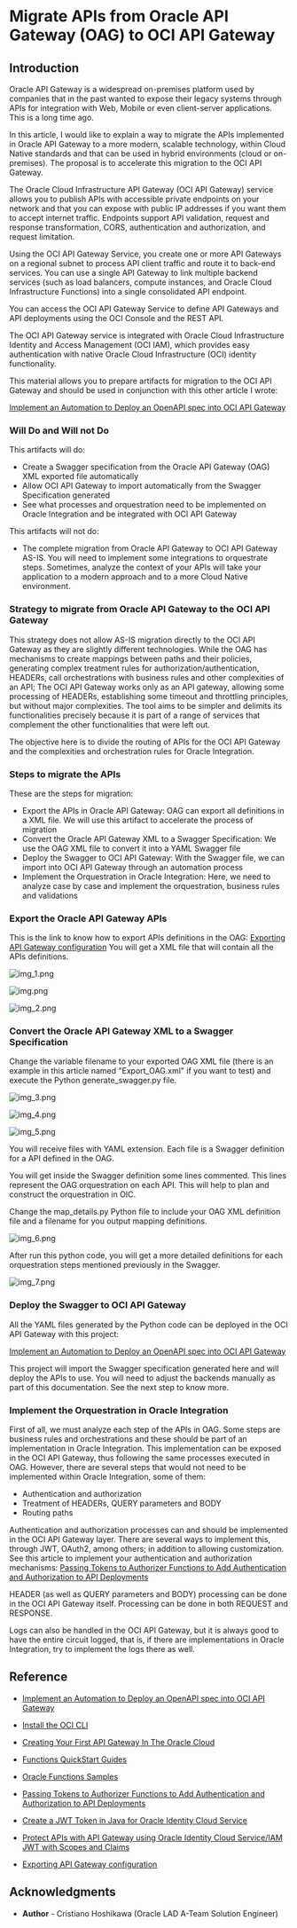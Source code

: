 # Migrate APIs from Oracle API Gateway (OAG) to OCI API Gateway

## Introduction

Oracle API Gateway is a widespread on-premises platform used by companies that in the past wanted to expose their legacy systems through APIs for integration with Web, Mobile or even client-server applications. This is a long time ago.

In this article, I would like to explain a way to migrate the APIs implemented in Oracle API Gateway to a more modern, scalable technology, within Cloud Native standards and that can be used in hybrid environments (cloud or on-premises). The proposal is to accelerate this migration to the OCI API Gateway.

The Oracle Cloud Infrastructure API Gateway (OCI API Gateway) service allows you to publish APIs with accessible private endpoints on your network and that you can expose with public IP addresses if you want them to accept internet traffic. Endpoints support API validation, request and response transformation, CORS, authentication and authorization, and request limitation.

Using the OCI API Gateway Service, you create one or more API Gateways on a regional subnet to process API client traffic and route it to back-end services. You can use a single API Gateway to link multiple backend services (such as load balancers, compute instances, and Oracle Cloud Infrastructure Functions) into a single consolidated API endpoint.

You can access the OCI API Gateway Service to define API Gateways and API deployments using the OCI Console and the REST API.

The OCI API Gateway service is integrated with Oracle Cloud Infrastructure Identity and Access Management (OCI IAM), which provides easy authentication with native Oracle Cloud Infrastructure (OCI) identity functionality.

This material allows you to prepare artifacts for migration to the OCI API Gateway and should be used in conjunction with this other article I wrote:

[Implement an Automation to Deploy an OpenAPI spec into OCI API Gateway](https://github.com/hoshikawa2/OCI_API_Gateway_Automation2/blob/main/README.md)

### Will Do and Will not Do

This artifacts will do:

- Create a Swagger specification from the Oracle API Gateway (OAG) XML exported file automatically
- Allow OCI API Gateway to import automatically from the Swagger Specification generated
- See what processes and orquestration need to be implemented on Oracle Integration and be integrated with OCI API Gateway

This artifacts will not do:

- The complete migration from Oracle API Gateway to OCI API Gateway AS-IS. You will need to implement some integrations to orquestrate steps. Sometimes, analyze the context of your APIs will take your application to a modern approach and to a more Cloud Native environment.

### Strategy to migrate from Oracle API Gateway to the OCI API Gateway

This strategy does not allow AS-IS migration directly to the OCI API Gateway as they are slightly different technologies.
While the OAG has mechanisms to create mappings between paths and their policies, generating complex treatment rules for authorization/authentication, HEADERs, call orchestrations with business rules and other complexities of an API; The OCI API Gateway works only as an API gateway, allowing some processing of HEADERs, establishing some timeout and throttling principles, but without major complexities. The tool aims to be simpler and delimits its functionalities precisely because it is part of a range of services that complement the other functionalities that were left out.

The objective here is to divide the routing of APIs for the OCI API Gateway and the complexities and orchestration rules for Oracle Integration.

### Steps to migrate the APIs

These are the steps for migration:

- Export the APIs in Oracle API Gateway: OAG can export all definitions in a XML file. We will use this artifact to accelerate the process of migration
- Convert the Oracle API Gateway XML to a Swagger Specification: We use the OAG XML file to convert it into a YAML Swagger file
- Deploy the Swagger to OCI API Gateway: With the Swagger file, we can import into OCI API Gateway through an automation process
- Implement the Orquestration in Oracle Integration: Here, we need to analyze case by case and implement the orquestration, business rules and validations

### Export the Oracle API Gateway APIs

This is the link to know how to export APIs definitions in the OAG: [Exporting API Gateway configuration](https://docs.oracle.com/cd/E39820_01/doc.11121/gateway_docs/content/general_export.html)
You will get a XML file that will contain all the APIs definitions.

![img_1.png](img_1.png)

![img.png](img.png)

![img_2.png](img_2.png)

### Convert the Oracle API Gateway XML to a Swagger Specification 

Change the variable filename to your exported OAG XML file (there is an example in this article named "Export_OAG.xml" if you want to test) and execute the Python generate_swagger.py file.

![img_3.png](img_3.png)

![img_4.png](img_4.png)

![img_5.png](img_5.png)

You will receive files with YAML extension. Each file is a Swagger definition for a API defined in the OAG.

You will get inside the Swagger definition some lines commented. This lines represent the OAG orquestration on each API. This will help to plan and construct the orquestration in OIC.

Change the map_details.py Python file to include your OAG XML definition file and a filename for you output mapping definitions.

![img_6.png](img_6.png)

After run this python code, you will get a more detailed definitions for each orquestration steps mentioned previously in the Swagger.

![img_7.png](img_7.png)

### Deploy the Swagger to OCI API Gateway

All the YAML files generated by the Python code can be deployed in the OCI API Gateway with this project:

[Implement an Automation to Deploy an OpenAPI spec into OCI API Gateway](https://github.com/hoshikawa2/OCI_API_Gateway_Automation2/blob/main/README.md)

This project will import the Swagger specification generated here and will deploy the APIs to use.
You will need to adjust the backends manually as part of this documentation. See the next step to know more.

### Implement the Orquestration in Oracle Integration

First of all, we must analyze each step of the APIs in OAG.
Some steps are business rules and orchestrations and these should be part of an implementation in Oracle Integration. This implementation can be exposed in the OCI API Gateway, thus following the same processes executed in OAG.
However, there are several steps that would not need to be implemented within Oracle Integration, some of them:


- Authentication and authorization
- Treatment of HEADERs, QUERY parameters and BODY
- Routing paths

Authentication and authorization processes can and should be implemented in the OCI API Gateway layer. There are several ways to implement this, through JWT, OAuth2, among others; in addition to allowing customization. See this article to implement your authentication and authorization mechanisms: [Passing Tokens to Authorizer Functions to Add Authentication and Authorization to API Deployments](https://docs.oracle.com/en-us/iaas/Content/APIGateway/Tasks/apigatewayusingauthorizerfunction.htm)

HEADER (as well as QUERY parameters and BODY) processing can be done in the OCI API Gateway itself. Processing can be done in both REQUEST and RESPONSE.

Logs can also be handled in the OCI API Gateway, but it is always good to have the entire circuit logged, that is, if there are implementations in Oracle Integration, try to implement the logs there as well.

## Reference

- [Implement an Automation to Deploy an OpenAPI spec into OCI API Gateway](https://github.com/hoshikawa2/OCI_API_Gateway_Automation2/blob/main/README.md)

- [Install the OCI CLI](https://docs.oracle.com/en-us/iaas/Content/API/SDKDocs/cliinstall.htm)
- [Creating Your First API Gateway In The Oracle Cloud](https://blogs.oracle.com/developers/post/creating-your-first-api-gateway-in-the-oracle-cloud)
- [Functions QuickStart Guides](https://docs.oracle.com/en-us/iaas/Content/Functions/Tasks/functionsquickstartguidestop.htm)
- [Oracle Functions Samples](https://github.com/oracle-samples/oracle-functions-samples)
- [Passing Tokens to Authorizer Functions to Add Authentication and Authorization to API Deployments](https://docs.oracle.com/en-us/iaas/Content/APIGateway/Tasks/apigatewayusingauthorizerfunction.htm)
- [Create a JWT Token in Java for Oracle Identity Cloud Service](https://www.ateam-oracle.com/post/create-a-jwt-token-in-java-for-oracle-idcs)
- [Protect APIs with API Gateway using Oracle Identity Cloud Service/IAM JWT with Scopes and Claims](https://blogs.oracle.com/coretec/post/protect-apis-with-api-gateway-using-idcsiam-jwt-with-scopes-and-claims)
- [Exporting API Gateway configuration](https://docs.oracle.com/cd/E39820_01/doc.11121/gateway_docs/content/general_export.html)

## Acknowledgments

- **Author** - Cristiano Hoshikawa (Oracle LAD A-Team Solution Engineer)
